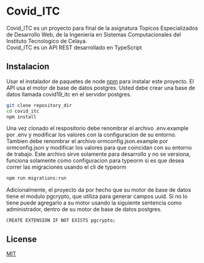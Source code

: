 # Covid_ITC

Covid_ITC es un proyecto para final de la asignatura Topicos Especializados de Desarrollo Web, de la Ingenieria en Sistemas Computacionales del Instituto Tecnologico de Celaya.  
Covid_ITC es un API REST desarrollado en TypeScript

## Instalacion

Usar el instalador de paquetes de node [npm](https://www.npmjs.com/) para instalar este proyecto.
El API usa el motor de base de datos postgres. Usted debe crear una base de datos llamada covid19_itc en el servidor postgres.

```bash
git clone repository_dir
cd covid_itc
npm install
```

Una vez clonado el respositorio debe renombrar el archivo .env.example por .env y modificar los valores con la configuracion de su entorno.
Tambien debe renombrar el archivo ormconfig.json.example por ormconfig.json y modificar los valores para que
coincidan con su entorno de trabajo. Este archivo sirve solamente para desarrollo y no se versiona, funciona solamente como configuracion para typeorm si es que desea correr las migraciones usando el cli de typeorm

```bash
npm run migrations:run
```

Adicionalmente, el proyecto da por hecho que su motor de base de datos tiene el modulo pgcrypto, que utiliza para generar campos uuid. Si no lo tiene puede agregarlo a su motor usando la siguiente sentencia como administrador, dentro de su motor de base de datos postgres. 

```
CREATE EXTENSION IF NOT EXISTS pgcrypto;
```

## License

[MIT](https://choosealicense.com/licenses/mit/)
